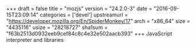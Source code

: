 +++
draft = false
title = "mozjs"
version = "24.2.0-3"
date = "2016-09-15T23:09:14"
categories = ['devel']
upstreamurl = "https://developer.mozilla.org/En/SpiderMonkey/17"
arch = "x86_64"
size = "4435116"
usize = "28218727"
sha1sum = "f63b2513d0932eeb9cef84c8c4e32e502aacb393"
+++
JavaScript interpreter and libraries